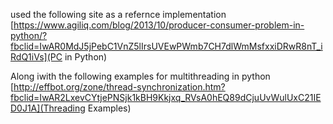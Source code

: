 used the following site as a refernce implementation [https://www.agiliq.com/blog/2013/10/producer-consumer-problem-in-python/?fbclid=IwAR0MdJ5jPebC1VnZ5lIrsUVEwPWmb7CH7dlWmMsfxxiDRwR8nT_iRdQ1iVs](PC in Python)


Along iwith the following examples for multithreading in python [http://effbot.org/zone/thread-synchronization.htm?fbclid=IwAR2LxevCYtjePNSjk1kBH9Kkjxq_RVsA0hEQ89dCjuUvWulUxC21IED0J1A](Threading Examples)

